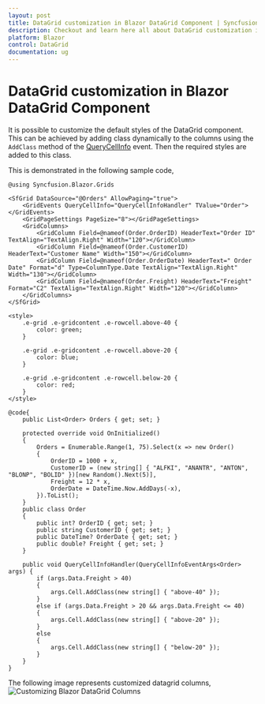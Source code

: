 ```yaml
---
layout: post
title: DataGrid customization in Blazor DataGrid Component | Syncfusion
description: Checkout and learn here all about DataGrid customization in Syncfusion Blazor DataGrid component and more.
platform: Blazor
control: DataGrid
documentation: ug
---
```


# DataGrid customization in Blazor DataGrid Component

It is possible to customize the default styles of the DataGrid component. This can be achieved by adding class dynamically to the columns using the `AddClass` method of the [QueryCellInfo](https://help.syncfusion.com/cr/blazor/Syncfusion.Blazor.Charts.ChartSeries.html#Syncfusion_Blazor_Charts_ChartSeries_DashArray) event. Then the required styles are added to this class.

This is demonstrated in the following sample code,

```cshtml
@using Syncfusion.Blazor.Grids

<SfGrid DataSource="@Orders" AllowPaging="true">
    <GridEvents QueryCellInfo="QueryCellInfoHandler" TValue="Order"></GridEvents>
    <GridPageSettings PageSize="8"></GridPageSettings>
    <GridColumns>
        <GridColumn Field=@nameof(Order.OrderID) HeaderText="Order ID" TextAlign="TextAlign.Right" Width="120"></GridColumn>
        <GridColumn Field=@nameof(Order.CustomerID) HeaderText="Customer Name" Width="150"></GridColumn>
        <GridColumn Field=@nameof(Order.OrderDate) HeaderText=" Order Date" Format="d" Type=ColumnType.Date TextAlign="TextAlign.Right" Width="130"></GridColumn>
        <GridColumn Field=@nameof(Order.Freight) HeaderText="Freight" Format="C2" TextAlign="TextAlign.Right" Width="120"></GridColumn>
    </GridColumns>
</SfGrid>

<style>
    .e-grid .e-gridcontent .e-rowcell.above-40 {
        color: green;
    }

    .e-grid .e-gridcontent .e-rowcell.above-20 {
        color: blue;
    }

    .e-grid .e-gridcontent .e-rowcell.below-20 {
        color: red;
    }
</style>

@code{
    public List<Order> Orders { get; set; }

    protected override void OnInitialized()
    {
        Orders = Enumerable.Range(1, 75).Select(x => new Order()
        {
            OrderID = 1000 + x,
            CustomerID = (new string[] { "ALFKI", "ANANTR", "ANTON", "BLONP", "BOLID" })[new Random().Next(5)],
            Freight = 12 * x,
            OrderDate = DateTime.Now.AddDays(-x),
        }).ToList();
    }
    public class Order
    {
        public int? OrderID { get; set; }
        public string CustomerID { get; set; }
        public DateTime? OrderDate { get; set; }
        public double? Freight { get; set; }
    }

    public void QueryCellInfoHandler(QueryCellInfoEventArgs<Order> args) {
        if (args.Data.Freight > 40)
        {
            args.Cell.AddClass(new string[] { "above-40" });
        }
        else if (args.Data.Freight > 20 && args.Data.Freight <= 40)
        {
            args.Cell.AddClass(new string[] { "above-20" });
        }
        else
        {
            args.Cell.AddClass(new string[] { "below-20" });
        }
    }
}
```

<!-- You can also apply style directly to the DataGrid using the `SetAttribute` method in the [`QueryCellInfo`](https://help.syncfusion.com/cr/blazor/Syncfusion.Blazor.Charts.ChartSeries.html#Syncfusion_Blazor_Charts_ChartSeries_DashArray) event. But, this will override the default styles of the grid.

This is demonstrated in the following sample code,

```cshtml
@using Syncfusion.Blazor.Grids

<SfGrid DataSource="@Orders" AllowPaging="true">
    <GridEvents QueryCellInfo="QueryCellInfoHandler" TValue="Order"></GridEvents>
    <GridPageSettings PageSize="8"></GridPageSettings>
    <GridColumns>
        <GridColumn Field=@nameof(Order.OrderID) HeaderText="Order ID" TextAlign="TextAlign.Right" Width="120"></GridColumn>
        <GridColumn Field=@nameof(Order.CustomerID) HeaderText="Customer Name" TextAlign="TextAlign.Right" Width="120"></GridColumn>
        <GridColumn Field=@nameof(Order.OrderDate) HeaderText=" Order Date" Format="d" Type=ColumnType.Date TextAlign="TextAlign.Right" Width="120"></GridColumn>
        <GridColumn Field=@nameof(Order.Freight) HeaderText="Freight" Format="C2" TextAlign="TextAlign.Right" Width="120"></GridColumn>
    </GridColumns>
</SfGrid>

@code{
    public List<Order> Orders { get; set; }

    protected override void OnInitialized()
    {
        Orders = Enumerable.Range(1, 75).Select(x => new Order()
        {
            OrderID = 1000 + x,
            CustomerID = (new string[] { "ALFKI", "ANANTR", "ANTON", "BLONP", "BOLID" })[new Random().Next(5)],
            Freight = 12 * x,
            OrderDate = DateTime.Now.AddDays(-x),
        }).ToList();
    }
    public class Order
    {
        public int? OrderID { get; set; }
        public string CustomerID { get; set; }
        public DateTime? OrderDate { get; set; }
        public double? Freight { get; set; }
    }

    public void QueryCellInfoHandler(QueryCellInfoEventArgs<Order> args) {
        if (args.Data.Freight > 40)
        {
            args.Cell.SetAttribute("style", "color:green; text-align: right");
        }
        else if (args.Data.Freight > 20 && args.Data.Freight <= 40)
        {
            args.Cell.SetAttribute("style", "color:blue; text-align: right");
        }
        else
        {
            args.Cell.SetAttribute("style", "color:red; text-align: right");
        }
    }
}
``` -->

The following image represents customized datagrid columns,
![Customizing Blazor DataGrid Columns](../images/blazor-datagrid-column-customization.png)
